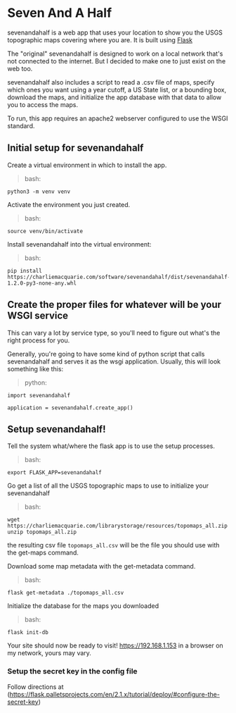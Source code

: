 # Seven And A Half

sevenandahalf is a web app that uses your location to show you the USGS topographic maps covering where you are. It is built using [Flask](https://flask.palletsprojects.com/en/2.1.x/)

The "original" sevenandahalf is designed to work on a local network that's not connected to the internet. But I decided to make one to just exist on the web too.

sevenandahalf also includes a script to read a .csv file of maps, specify which ones you want using a year cutoff, a US State list, or a bounding box, download the maps, and initialize the app database with that data to allow you to access the maps.

To run, this app requires an apache2 webserver configured to use the WSGI standard.

## Initial setup for sevenandahalf
Create a virtual environment in which to install the app.
> bash:
```
python3 -m venv venv
```

Activate the environment you just created.
> bash:
```
source venv/bin/activate
```

Install sevenandahalf into the virtual environment:
> bash:
```
pip install https://charliemacquarie.com/software/sevenandahalf/dist/sevenandahalf-1.2.0-py3-none-any.whl
```

## Create the proper files for whatever will be your WSGI service
This can vary a lot by service type, so you'll need to figure out what's the right process for you.

Generally, you're going to have some kind of python script that calls sevenandahalf and serves it as the wsgi application. Usually, this will look something like this:
> python:
```
import sevenandahalf

application = sevenandahalf.create_app()
```

## Setup sevenandahalf!
Tell the system what/where the flask app is to use the setup processes.
> bash:
```
export FLASK_APP=sevenandahalf
```

Go get a list of all the USGS topographic maps to use to initialize your sevenandahalf
> bash:
```
wget https://charliemacquarie.com/librarystorage/resources/topomaps_all.zip
unzip topomaps_all.zip
```

the resulting csv file `topomaps_all.csv` will be the file you should use with the get-maps command.

Download some map metadata with the get-metadata command.
> bash:
```
flask get-metadata ./topomaps_all.csv
```

Initialize the database for the maps you downloaded
> bash:
```
flask init-db
```

Your site should now be ready to visit! https://192.168.1.153 in a browser on my network, yours may vary.

### Setup the secret key in the config file

Follow directions at (https://flask.palletsprojects.com/en/2.1.x/tutorial/deploy/#configure-the-secret-key)
